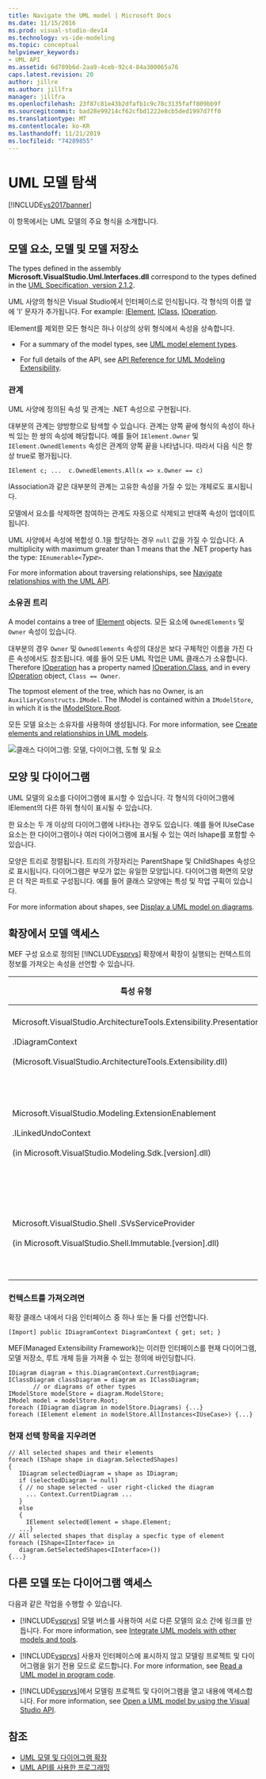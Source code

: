 ```yaml
---
title: Navigate the UML model | Microsoft Docs
ms.date: 11/15/2016
ms.prod: visual-studio-dev14
ms.technology: vs-ide-modeling
ms.topic: conceptual
helpviewer_keywords:
- UML API
ms.assetid: 6d789b6d-2aa9-4ceb-92c4-84a300065a76
caps.latest.revision: 20
author: jillre
ms.author: jillfra
manager: jillfra
ms.openlocfilehash: 23f87c81e43b2dfafb1c9c78c3135faff809bb9f
ms.sourcegitcommit: bad28e99214cf62cfbd1222e8cb5ded1997d7ff0
ms.translationtype: MT
ms.contentlocale: ko-KR
ms.lasthandoff: 11/21/2019
ms.locfileid: "74289855"
---
```

# <a name="navigate-the-uml-model"></a>UML 모델 탐색
[!INCLUDE[vs2017banner](../includes/vs2017banner.md)]

이 항목에서는 UML 모델의 주요 형식을 소개합니다.

## <a name="the-model-elements-model-and-model-store"></a>모델 요소, 모델 및 모델 저장소
 The types defined in the assembly **Microsoft.VisualStudio.Uml.Interfaces.dll** correspond to the types defined in the [UML Specification, version 2.1.2](https://www.omg.org/spec/UML/2.1.2/Superstructure/PDF/).

 UML 사양의 형식은 Visual Studio에서 인터페이스로 인식됩니다. 각 형식의 이름 앞에 'I' 문자가 추가됩니다. For example: [IElement](/previous-versions/dd516035(v=vs.140)), [IClass](/previous-versions/dd523539%28v%3dvs.140%29), [IOperation](/previous-versions/dd481186(v=vs.140)).

 IElement를 제외한 모든 형식은 하나 이상의 상위 형식에서 속성을 상속합니다.

- For a summary of the model types, see [UML model element types](../modeling/uml-model-element-types.md).

- For full details of the API, see [API Reference for UML Modeling Extensibility](../modeling/api-reference-for-uml-modeling-extensibility.md).

### <a name="relationships"></a>관계
 UML 사양에 정의된 속성 및 관계는 .NET 속성으로 구현됩니다.

 대부분의 관계는 양방향으로 탐색할 수 있습니다. 관계는 양쪽 끝에 형식의 속성이 하나씩 있는 한 쌍의 속성에 해당합니다. 예를 들어 `IElement.Owner` 및 `IElement.OwnedElements` 속성은 관계의 양쪽 끝을 나타냅니다. 따라서 다음 식은 항상 true로 평가됩니다.

 `IElement c; ...  c.OwnedElements.All(x => x.Owner == c)`

 IAssociation과 같은 대부분의 관계는 고유한 속성을 가질 수 있는 개체로도 표시됩니다.

 모델에서 요소를 삭제하면 참여하는 관계도 자동으로 삭제되고 반대쪽 속성이 업데이트됩니다.

 UML 사양에서 속성에 복합성 0..1을 할당하는 경우 `null` 값을 가질 수 있습니다. A multiplicity with maximum greater than 1 means that the .NET property has the type: `IEnumerable<`*Type*`>`.

 For more information about traversing relationships, see [Navigate relationships with the UML API](../modeling/navigate-relationships-with-the-uml-api.md).

### <a name="the-ownership-tree"></a>소유권 트리
 A model contains a tree of [IElement](/previous-versions/dd516035(v=vs.140)) objects. 모든 요소에 `OwnedElements` 및 `Owner` 속성이 있습니다.

 대부분의 경우 `Owner` 및 `OwnedElements` 속성의 대상은 보다 구체적인 이름을 가진 다른 속성에서도 참조됩니다. 예를 들어 모든 UML 작업은 UML 클래스가 소유합니다. Therefore [IOperation](/previous-versions/dd481186(v=vs.140)) has a property named [IOperation.Class](/previous-versions/dd473473%28v%3dvs.140%29), and in every [IOperation](/previous-versions/dd481186(v=vs.140)) object, `Class == Owner`.

 The topmost element of the tree, which has no Owner, is an `AuxiliaryConstructs.IModel`. The IModel is contained within a `IModelStore`, in which it is the [IModelStore.Root](/previous-versions/ee789368(v=vs.140)).

 모든 모델 요소는 소유자를 사용하여 생성됩니다. For more information, see [Create elements and relationships in UML models](../modeling/create-elements-and-relationships-in-uml-models.md).

 ![클래스 다이어그램: 모델, 다이어그램, 도형 및 요소](../modeling/media/uml-mm1.png)

## <a name="shapes-and-diagrams"></a>모양 및 다이어그램
 UML 모델의 요소를 다이어그램에 표시할 수 있습니다. 각 형식의 다이어그램에 IElement의 다른 하위 형식이 표시될 수 있습니다.

 한 요소는 두 개 이상의 다이어그램에 나타나는 경우도 있습니다. 예를 들어 IUseCase 요소는 한 다이어그램이나 여러 다이어그램에 표시될 수 있는 여러 Ishape를 포함할 수 있습니다.

 모양은 트리로 정렬됩니다. 트리의 가장자리는 ParentShape 및 ChildShapes 속성으로 표시됩니다. 다이어그램은 부모가 없는 유일한 모양입니다. 다이어그램 화면의 모양은 더 작은 파트로 구성됩니다. 예를 들어 클래스 모양에는 특성 및 작업 구획이 있습니다.

 For more information about shapes, see [Display a UML model on diagrams](../modeling/display-a-uml-model-on-diagrams.md).

## <a name="access-to-the-model-in-extensions"></a>확장에서 모델 액세스
 MEF 구성 요소로 정의된 [!INCLUDE[vsprvs](../includes/vsprvs-md.md)] 확장에서 확장이 실행되는 컨텍스트의 정보를 가져오는 속성을 선언할 수 있습니다.

|특성 유형|다음에 대한 액세스 제공|추가 정보|
|--------------------|----------------------------------|----------------------|
|Microsoft.VisualStudio.ArchitectureTools.Extensibility.Presentation<br /><br /> .IDiagramContext<br /><br /> (Microsoft.VisualStudio.ArchitectureTools.Extensibility.dll)|현재 포커스 다이어그램입니다.|[모델링 다이어그램의 메뉴 명령 정의](../modeling/define-a-menu-command-on-a-modeling-diagram.md)|
|Microsoft.VisualStudio.Modeling.ExtensionEnablement<br /><br /> .ILinkedUndoContext<br /><br /> (in Microsoft.VisualStudio.Modeling.Sdk.[version].dll)|변경 내용을 트랜잭션으로 그룹화할 수 있습니다.|[트랜잭션을 사용하여 UML 모델 업데이트 연결](../modeling/link-uml-model-updates-by-using-transactions.md)|
|Microsoft.VisualStudio.Shell .SVsServiceProvider<br /><br /> (in Microsoft.VisualStudio.Shell.Immutable.[version].dll)|호스트 [!INCLUDE[vsprvs](../includes/vsprvs-md.md)]입니다. 여기서 파일, 프로젝트 및 기타 측면에 액세스할 수 있습니다.|[Visual Studio API를 사용하여 UML 모델 열기](../modeling/open-a-uml-model-by-using-the-visual-studio-api.md)|

### <a name="to-get-the-context"></a>컨텍스트를 가져오려면
 확장 클래스 내에서 다음 인터페이스 중 하나 또는 둘 다를 선언합니다.

```
[Import] public IDiagramContext DiagramContext { get; set; }

```

 MEF(Managed Extensibility Framework)는 이러한 인터페이스를 현재 다이어그램, 모델 저장소, 루트 개체 등을 가져올 수 있는 정의에 바인딩합니다.

```
IDiagram diagram = this.DiagramContext.CurrentDiagram;
IClassDiagram classDiagram = diagram as IClassDiagram;
       // or diagrams of other types
IModelStore modelStore = diagram.ModelStore;
IModel model = modelStore.Root;
foreach (IDiagram diagram in modelStore.Diagrams) {...}
foreach (IElement element in modelStore.AllInstances<IUseCase>) {...}
```

### <a name="to-get-the-current-selection"></a>현재 선택 항목을 지우려면

```
// All selected shapes and their elements
foreach (IShape shape in diagram.SelectedShapes)
{
   IDiagram selectedDiagram = shape as IDiagram;
   if (selectedDiagram != null)
   { // no shape selected - user right-clicked the diagram
     ... Context.CurrentDiagram ...
   }
   else
   {
     IElement selectedElement = shape.Element;
   ...}
// All selected shapes that display a specfic type of element
foreach (IShape<IInterface> in
   diagram.GetSelectedShapes<IInterface>())
{...}
```

## <a name="accessing-another-model-or-diagrams"></a>다른 모델 또는 다이어그램 액세스
 다음과 같은 작업을 수행할 수 있습니다.

- [!INCLUDE[vsprvs](../includes/vsprvs-md.md)] 모델 버스를 사용하여 서로 다른 모델의 요소 간에 링크를 만듭니다. For more information, see [Integrate UML models with other models and tools](../modeling/integrate-uml-models-with-other-models-and-tools.md).

- [!INCLUDE[vsprvs](../includes/vsprvs-md.md)] 사용자 인터페이스에 표시하지 않고 모델링 프로젝트 및 다이어그램을 읽기 전용 모드로 로드합니다. For more information, see [Read a UML model in program code](../modeling/read-a-uml-model-in-program-code.md).

- [!INCLUDE[vsprvs](../includes/vsprvs-md.md)]에서 모델링 프로젝트 및 다이어그램을 열고 내용에 액세스합니다. For more information, see [Open a UML model by using the Visual Studio API](../modeling/open-a-uml-model-by-using-the-visual-studio-api.md).

## <a name="see-also"></a>참조

- [UML 모델 및 다이어그램 확장](../modeling/extend-uml-models-and-diagrams.md)
- [UML API를 사용한 프로그래밍](../modeling/programming-with-the-uml-api.md)
